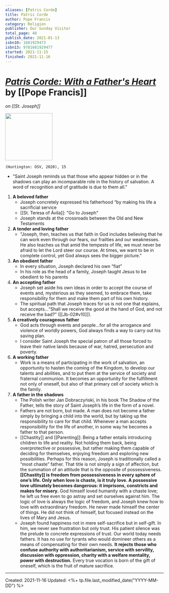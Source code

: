 ```yaml
---
aliases: [Patris Corde]
title: Patris Corde
author: Pope Francis
category: Religion
publisher: Our Sunday Visitor
total_page: 48
publish_date: 2021-01-13
isbn10: 1681929473
isbn13: 9781681929477
started: 2021-11-15
finished: 2021-11-16
---
```

# [*Patris Corde: With a Father's Heart*](https://www.vatican.va/content/francesco/en/apost_letters/documents/papa-francesco-lettera-ap_20201208_patris-corde.pdf) by [[Pope Francis]]
*on [[St. Joseph]]*

<img src="https://g.christianbook.com/dg/slideshow/f400/929465_1_ftc.jpg" width=150>

`(Huntington: OSV, 2020), 15`


- "Saint Joseph reminds us that those who appear hidden or in the shadows can play an incomparable role in the history of salvation. A word of recognition and of gratitude is due to them all."
1. **A beloved father**
	- Joseph concretely expressed his fatherhood “by making his life a sacrificial service
	- [[St. Teresa of Ávila]]: "Go to Joseph"
	- Joseph stands at the crossroads between the Old and New Testaments
2. **A tender and loving father**
	- "Joseph, then, teaches us that faith in God includes believing that he can work even through our fears, our frailties and our weaknesses. He also teaches us that amid the tempests of life, we must never be afraid to let the Lord steer our course. At times, we want to be in complete control, yet God always sees the bigger picture."
3. **An obedient father**
	- In every situation, Joseph declared his own “fiat”
	- In his role as the head of a family, Joseph taught Jesus to be obedient to his parents
4. **An accepting father**
	- Joseph set aside his own ideas in order to accept the course of events and, mysterious as they seemed, to embrace them, take responsibility for them and make them part of his own history.
	- The spiritual path that Joseph traces for us is not one that explains, but accepts...“Shall we receive the good at the hand of God, and not receive the bad?” ([[Jb-02#v10]]).
5. **A creatively courageous father**
	- God acts through events and people...for all the arrogance and violence of worldly powers, God always finds a way to carry out his saving plan.
	- I consider Saint Joseph the special patron of all those forced to leave their native lands because of war, hatred, persecution and poverty.
6. **A working father**
	- Work is a means of participating in the work of salvation, an opportunity to hasten the coming of the Kingdom, to develop our talents and abilities, and to put them at the service of society and fraternal communion. It becomes an opportunity for the fulfillment not only of oneself, but also of that primary cell of society which is the family.
7. **A father in the shadows**
	- The Polish writer Jan Dobraczyński, in his book The Shadow of the Father, tells the story of Saint Joseph’s life in the form of a novel.
	- Fathers are not born, but made. A man does not become a father simply by bringing a child into the world, but by taking up the responsibility to care for that child. Whenever a man accepts responsibility for the life of another, in some way he becomes a father to that person.
	- [[Chastity]] and [[Parenting]]: Being a father entails introducing children to life and reality. Not holding them back, being overprotective or possessive, but rather making them capable of deciding for themselves, enjoying freedom and exploring new possibilities. Perhaps for this reason, Joseph is traditionally called a “most chaste” father. That title is not simply a sign of affection, but the summation of an attitude that is the opposite of possessiveness. **[[Chastity]] is freedom from possessiveness in every sphere of one’s life. Only when love is chaste, is it truly love. A possessive love ultimately becomes dangerous: it imprisons, constricts and makes for misery.** God himself loved humanity with a chaste love; he left us free even to go astray and set ourselves against him. The logic of love is always the logic of freedom, and Joseph knew how to love with extraordinary freedom. He never made himself the center of things. He did not think of himself, but focused instead on the lives of Mary and Jesus.
	- Joseph found happiness not in mere self-sacrifice but in self-gift. In him, we never see frustration but only trust. His patient silence was the prelude to concrete expressions of trust. Our world today needs fathers. It has no use for tyrants who would domineer others as a means of compensating for their own needs. **It rejects those who confuse authority with authoritarianism, service with servility, discussion with oppression, charity with a welfare mentality, power with destruction.** Every true vocation is born of the gift of oneself, which is the fruit of mature sacrifice.

---
Created: 2021-11-16
Updated: <%+ tp.file.last_modified_date("YYYY-MM-DD") %>


